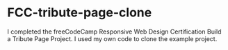 # FCC-tribute-page-clone

I completed the freeCodeCamp Responsive Web Design Certification Build a Tribute Page Project.  I used my own code to clone the example project.
